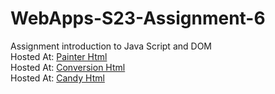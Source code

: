 
# WebApps-S23-Assignment-6
Assignment introduction to Java Script and DOM<br>
Hosted At: [Painter Html](https://44-563-web-apps-s23.github.io/44563-webapps-s23-assignment6-SwarupaJinne/painter.html)<br>
Hosted At: [Conversion Html](https://44-563-web-apps-s23.github.io/44563-webapps-s23-assignment6-SwarupaJinne/conversions.html)<br>
Hosted At: [Candy Html](https://44-563-web-apps-s23.github.io/44563-webapps-s23-assignment6-SwarupaJinne/candy.html)

